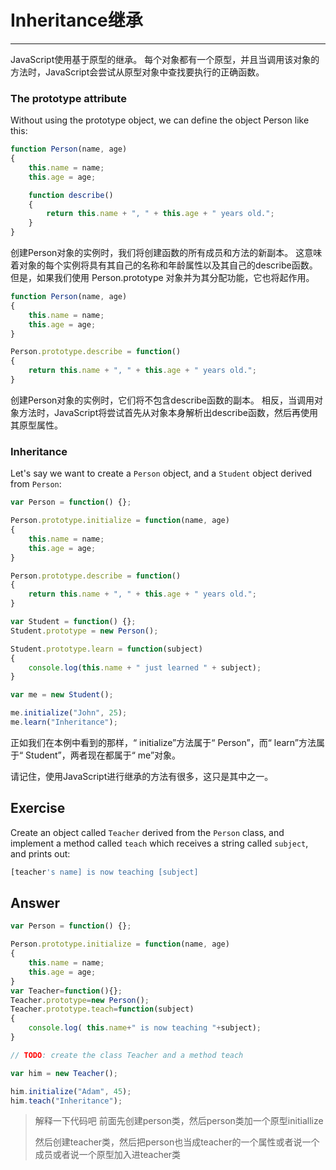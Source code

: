 # Inheritance继承

------

JavaScript使用基于原型的继承。 每个对象都有一个原型，并且当调用该对象的方法时，JavaScript会尝试从原型对象中查找要执行的正确函数。

### The prototype attribute

Without using the prototype object, we can define the object Person like this:

```javascript
function Person(name, age)
{
    this.name = name;
    this.age = age;

    function describe()
    {
        return this.name + ", " + this.age + " years old.";
    }
}
```

创建Person对象的实例时，我们将创建函数的所有成员和方法的新副本。 这意味着对象的每个实例将具有其自己的名称和年龄属性以及其自己的describe函数。但是，如果我们使用 Person.prototype 对象并为其分配功能，它也将起作用。



```javascript
function Person(name, age)
{
    this.name = name;
    this.age = age;
}

Person.prototype.describe = function()
{
    return this.name + ", " + this.age + " years old.";
}
```

创建Person对象的实例时，它们将不包含describe函数的副本。 相反，当调用对象方法时，JavaScript将尝试首先从对象本身解析出describe函数，然后再使用其原型属性。

### Inheritance

Let's say we want to create a `Person` object, and a `Student` object derived from `Person`:

```javascript
var Person = function() {};

Person.prototype.initialize = function(name, age)
{
    this.name = name;
    this.age = age;
}

Person.prototype.describe = function()
{
    return this.name + ", " + this.age + " years old.";
}

var Student = function() {};
Student.prototype = new Person();

Student.prototype.learn = function(subject)
{
    console.log(this.name + " just learned " + subject);
}

var me = new Student();

me.initialize("John", 25);
me.learn("Inheritance");
```

正如我们在本例中看到的那样，“ initialize”方法属于“ Person”，而“ learn”方法属于“ Student”，两者现在都属于“ me”对象。

请记住，使用JavaScript进行继承的方法有很多，这只是其中之一。

## Exercise

Create an object called `Teacher` derived from the `Person` class, and implement a method called `teach` which receives a string called `subject`, and prints out:

```javascript
[teacher's name] is now teaching [subject]
```

## Answer

```javascript
var Person = function() {};

Person.prototype.initialize = function(name, age)
{
    this.name = name;
    this.age = age;
}
var Teacher=function(){};
Teacher.prototype=new Person();
Teacher.prototype.teach=function(subject)
{
    console.log( this.name+" is now teaching "+subject);
}

// TODO: create the class Teacher and a method teach

var him = new Teacher();

him.initialize("Adam", 45);
him.teach("Inheritance");
```

>
>解释一下代码吧 前面先创建person类，然后person类加一个原型initiallize
>
>然后创建teacher类，然后把person也当成teacher的一个属性或者说一个成员或者说一个原型加入进teacher类